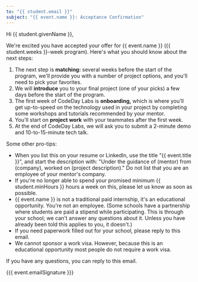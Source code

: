 ```yaml
---
to: "{{ student.email }}"
subject: "{{ event.name }}: Acceptance Confirmation"
---
```


Hi {{ student.givenName }},

We're excited you have accepted your offer for {{ event.name }} ({{ student.weeks }}-week program).
Here's what you should know about the next steps:

1. The next step is **matching:** several weeks before the start of the program, we'll provide you with a number of
  project options, and you'll need to pick your favorites.
2. We will **introduce** you to your final project (one of your picks) a few days before the start of the program.
3. The first week of CodeDay Labs is **onboarding,** which is where you'll get up-to-speed on the technology used in your
  project by completing some workshops and tutorials recommended by your mentor.
4. You'll start on **project work** with your teammates after the first week.
5. At the end of CodeDay Labs, we will ask you to submit a 2-minute demo and 10-to-15-minute tech talk.

Some other pro-tips:

- When you list this on your resume or LinkedIn, use the title "{{ event.title }}", and start the description with:
  "Under the guidance of (mentor) from (company), worked on (project description)." Do not list that you are an employee
  of your mentor's company.
- If you're no longer able to spend your promised minimum {{ student.minHours }} hours a week on this, please let us
  know as soon as possible.
- {{ event.name }} is not a traditional paid internship, it's an educational opportunity. You're not an employee. (Some
  schools have a partnership where students are paid a stipend while participating. This is through your school; we
  can't answer any questions about it. Unless you have already been told this applies to you, it doesn't.)
- If you need paperwork filled out for your school, please reply to this email.
- We cannot sponsor a work visa. However, because this is an educational opportunity most people do not require a
  work visa.

If you have any questions, you can reply to this email.

{{{ event.emailSignature }}}